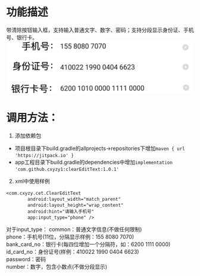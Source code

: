 # 功能描述
带清除按钮输入框，支持输入普通文字、数字、密码；支持分段显示身份证、手机号、银行卡。
![](https://github.com/cxyzy1/clearEditText/raw/master/screenshot/Screenshot.png)
# 调用方法：
1. 添加依赖包
- 项目根目录下build.gradle的allprojects->repositories下增加`maven { url 'https://jitpack.io' }`
- app工程目录下build.gradle的dependencies中增加`implementation 'com.github.cxyzy1:clearEditText:1.0.1'`
2. xml中使用样例
```
<com.cxyzy.cet.ClearEditText
        android:layout_width="match_parent"
        android:layout_height="wrap_content"
        android:hint="请输入手机号"
        app:input_type="phone" />
```
对于input_type：
common：普通文字信息(不做任何限制)  
phone：手机号(11位，分隔显示样例：155 8080 7070)  
bank_card_no：银行卡(每四位增加一个分隔符，如：6200 1111 0000)  
id_card_no：身份证号(样例：410022 1990 0404 6623)  
password：密码  
number：数字，包含小数点(不做分段显示)   
